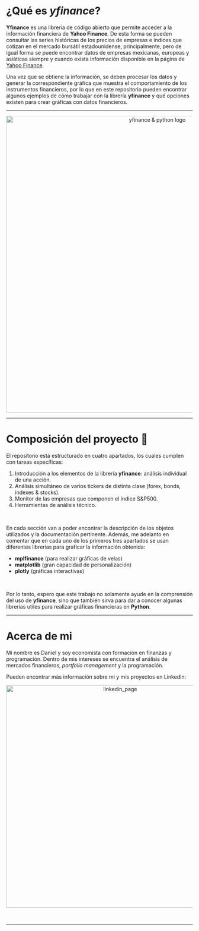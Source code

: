 
# ¿Qué es *yfinance*?

**Yfinance** es una librería de código abierto que permite acceder a la información financiera de **Yahoo Finance**. De esta forma se pueden consultar las series históricas de los precios de empresas e índices que cotizan en el mercado bursátil estadounidense, principalmente, pero de igual forma se puede encontrar datos de empresas mexicanas, europeas y asiáticas siempre y cuando exista información disponible en la página de [Yahoo Finance](https://finance.yahoo.com/). 

Una vez que se obtiene la información, se deben procesar los datos y generar la correspondiente gráfica que muestra el comportamiento de los instrumentos financieros, por lo que en este repositorio pueden encontrar algunos ejemplos de cómo trabajar con la librería **yfinance** y qué opciones existen para crear gráficas con datos financieros. 

---

<p align="center"> <img src="https://github.com/user-attachments/assets/2207cffa-9bd9-4b65-bb35-5dcb4b90c3f5" alt="yfinance & python logo" width="800"> </p>

---

# **Composición del proyecto**   :open_file_folder:
El repositorio está estructurado en cuatro apartados, los cuales cumplen con tareas específicas:

 1. Introducción a los elementos de la librería **yfinance**: análisis individual de una acción.
 2. Análisis simultáneo de varios tickers de distinta clase (forex, bonds, indexes & stocks).
 3. Monitor de las empresas que componen el índice S&P500. 
 4. Herramientas de análisis técnico.

<br>

En cada sección van a poder encontrar la descripción de los objetos utilizados y la documentación pertinente.
Además, me adelanto en comentar que en cada uno de los primeros tres apartados se usan diferentes librerías para graficar la información obtenida:
- **mplfinance** (para realizar gráficas de velas)
- **matplotlib** (gran capacidad de personalización)
- **plotly** (gráficas interactivas)

<br>

Por lo tanto, espero que este trabajo no solamente ayude en la comprensión del uso de **yfinance**, sino que también sirva para dar a conocer algunas librerias utiles para realizar gráficas financieras en **Python**. 

---

# **Acerca de mi** ##
Mi nombre es Daniel y soy economista con formación en finanzas y programación. Dentro de mis intereses se encuentra el análisis de mercados financieros, *portfolio management* y la programación.

Pueden encontrar más información sobre mi y mis proyectos en LinkedIn:

<p align="center">
  <a href="https://www.linkedin.com/in/daniel-salmoran">
    <img src="https://github.com/user-attachments/assets/b944e977-6ca1-44e5-b7b5-631e19a4f4ba" alt="linkedin_page" width="600">
  </a>
</p>

<br>

---
